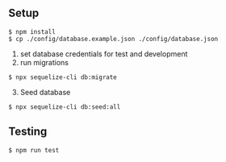 ## Setup

```
$ npm install
$ cp ./config/database.example.json ./config/database.json
```
1. set database credentials for test and development
2. run migrations
```
$ npx sequelize-cli db:migrate
```
3. Seed database
```
$ npx sequelize-cli db:seed:all
```

## Testing
```
$ npm run test
```
